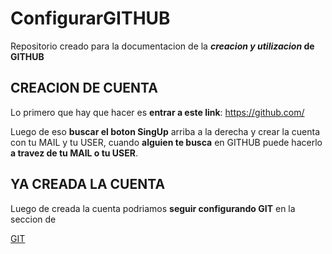 # ConfigurarGITHUB
Repositorio creado para la documentacion de la **_creacion y utilizacion_ de GITHUB**

## CREACION DE CUENTA

Lo primero que hay que hacer es **entrar a este link**: https://github.com/

Luego de eso **buscar el boton SingUp** arriba a la derecha y crear la cuenta con tu MAIL y tu USER, cuando **alguien te busca** en GITHUB puede hacerlo **a travez de tu MAIL o tu USER**.

## YA CREADA LA CUENTA

Luego de creada la cuenta podriamos **seguir configurando GIT** en la seccion de 

[GIT](ConfigurarGITHUB/blob/main/GIT.md)

